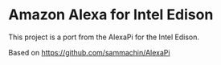 # Amazon Alexa for Intel Edison

This project is a port from the AlexaPi for the Intel Edison.

Based on https://github.com/sammachin/AlexaPi

